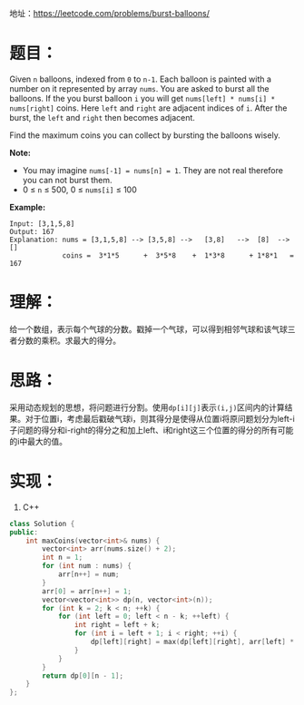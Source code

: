 地址：https://leetcode.com/problems/burst-balloons/

# 题目：

Given `n` balloons, indexed from `0` to `n-1`. Each balloon is painted with a number on it represented by array `nums`. You are asked to burst all the balloons. If the you burst balloon `i` you will get `nums[left] * nums[i] * nums[right]` coins. Here `left` and `right` are adjacent indices of `i`. After the burst, the `left` and `right` then becomes adjacent.

Find the maximum coins you can collect by bursting the balloons wisely.

**Note:**

- You may imagine `nums[-1] = nums[n] = 1`. They are not real therefore you can not burst them.
- 0 ≤ `n` ≤ 500, 0 ≤ `nums[i]` ≤ 100

**Example:**

```
Input: [3,1,5,8]
Output: 167 
Explanation: nums = [3,1,5,8] --> [3,5,8] -->   [3,8]   -->  [8]  --> []
             coins =  3*1*5      +  3*5*8    +  1*3*8      + 1*8*1   = 167
```

# 理解：

给一个数组，表示每个气球的分数。戳掉一个气球，可以得到相邻气球和该气球三者分数的乘积。求最大的得分。

# 思路：

采用动态规划的思想，将问题进行分割。使用`dp[i][j]`表示`(i,j)`区间内的计算结果。对于位置i，考虑最后戳破气球i，则其得分是使得从位置i将原问题划分为left-i子问题的得分和i-right的得分之和加上left、i和right这三个位置的得分的所有可能的i中最大的值。

# 实现：

1. C++

```cpp
class Solution {
public:
	int maxCoins(vector<int>& nums) {
		vector<int> arr(nums.size() + 2);
		int n = 1;
		for (int num : nums) {
			arr[n++] = num;
		}
		arr[0] = arr[n++] = 1;
		vector<vector<int>> dp(n, vector<int>(n));
		for (int k = 2; k < n; ++k) {
			for (int left = 0; left < n - k; ++left) {
				int right = left + k;
				for (int i = left + 1; i < right; ++i) {
					dp[left][right] = max(dp[left][right], arr[left] * arr[i] * arr[right] + dp[left][i] + dp[i][right]);
				}
			}
		}
		return dp[0][n - 1];	
	}
};
```
